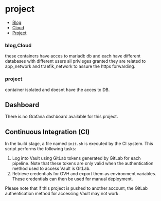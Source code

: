 # project

- [Blog](https://blog.amhadid.uca-devops.ovh)
- [Cloud](https://cloud.amhadid.uca-devops.ovh)
- [Project](https://project.amhadid.uca-devops.ovh)

### blog,Cloud
these containers have acces to mariadb db and each have different databases with different users all privleges granted they are related to app_network and traefik_network to assure the https forwarding.

### project 
container isolated and doesnt have the acces to DB.

## Dashboard
There is no Grafana dashboard available for this project.

## Continuous Integration (CI)
In the build stage, a file named `init.sh` is executed by the CI system. This script performs the following tasks:

1. Log into Vault using GitLab tokens generated by GitLab for each pipeline. Note that these tokens are only valid when the authentication method used to access Vault is GitLab.
2. Retrieve credentials for OVH and export them as environment variables. These credentials can then be used for manual deployment.

Please note that if this project is pushed to another account, the GitLab authentication method for accessing Vault may not work.